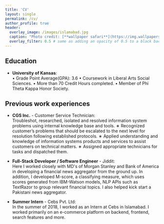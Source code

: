 ```yaml
---
title: 'CV'
layout: single
permalink: /cv/
author_profile: true
header:
  overlay_image: /images/islamabad.jpg
  caption: "Photo credit: [**wallpaper safari**](https://img.wallpapersafari.com/desktop/1024/576/47/98/QyksSR.jpg)"
  overlay_filter: 0.5 # same as adding an opacity of 0.5 to a black background
---
```


## Education

- **University of Kansas**:  
• Grade Point Average(GPA): 3.6
• Coursework in Liberal Arts Social Sciences.
• More than 70 Credit Hours completed.
• Member of Phi Theta Kappa Honor Society.


## Previous work experiences

- **CGS Inc.** - Customer Service Technician:  
    Troubleshot, researched, isolated and resolved information system problems using internal knowledge base and tools.
  ∗ Recognized customer’s problems that should be escalated to the next level for resolution following established protocols.
  ∗ Applied understanding and knowledge of information systems products and services to assist customers on technical
  matters.
  ∗ Assigned appropriate technicians for tasks and dispatched them.


- **Full-Stack Developer / Software Engineer** - Jiddit:  
  Here I worked closely with MD's of Morgan Stanley and Bank of America in developing a financial news aggregator from the ground up. In addition, I developed M-score, a classifying measure, which uses scores generated from IBM-Watson models, NLP APIs such as TextRazor to group relevant financial topics. I also helped kick start a Pakistani news aggregator.
  
- **Summer Intern** - Cebs Pvt. Ltd:  
  In the summer of 2018, I worked as an Intern at Cebs in Islamabad. I worked primarily on an e-commerce platform on backend, frontend, search features and more.


